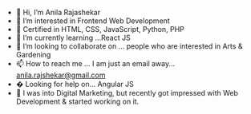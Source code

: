 - 👋 Hi, I’m Anila Rajashekar
- 👀 I’m interested in Frontend Web Development
- 📖 Certified in HTML, CSS, JavaScript, Python, PHP
- 🌱 I’m currently learning ...React JS
- 💞️ I’m looking to collaborate on ... people who are interested in Arts & Gardening
- 📫 How to reach me ... I am just an email away... anila.rajshekar@gmail.com
- � Looking for help on... Angular JS
- 🎯 I was into Digital Marketing, but recently got impressed with Web Development & started working on it.
<!---
anilarajshekar/anilarajshekar is a ✨ special ✨ repository because its `README.md` (this file) appears on your GitHub profile.
You can click the Preview link to take a look at your changes.
--->
